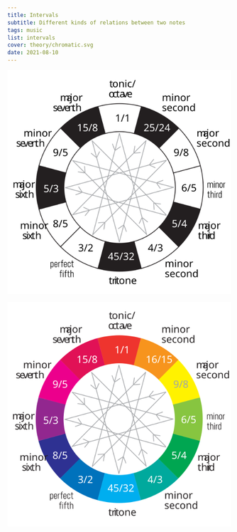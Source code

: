 ```yaml
---
title: Intervals
subtitle: Different kinds of relations between two notes
tags: music
list: intervals
cover: theory/chromatic.svg
date: 2021-08-10
---
```


![](./intervals.svg)

![](./chromatic.svg)